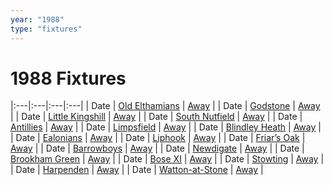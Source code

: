 ```yaml
---
year: "1988"
type: "fixtures"
---
```


# 1988 Fixtures

|:---|:---|:---|:---|
| Date | [Old Elthamians](/1988/1988-old-elthamians) | [Away]() |
| Date | [Godstone](/1988/1988-godstone) | [Away]() |
| Date | [Little Kingshill](/1988/1988-little-kingshill) | [Away]() |
| Date | [South Nutfield](/1988/1988-south-nutfield) | [Away]() |
| Date | [Antillies](/1988/1988-antillies) | [Away]() |
| Date | [Limpsfield](/1988/1988-limpsfield) | [Away]() |
| Date | [Blindley Heath](/1988/1988-blindley-heath) | [Away]() |
| Date | [Ealonians](/1988/1988-ealonians) | [Away]() |
| Date | [Liphook](/1988/1988-liphook) | [Away]() |
| Date | [Friar’s Oak](/1988/1988-friars-oak) | [Away]() |
| Date | [Barrowboys](/1988/1988-barrowboys) | [Away]() |
| Date | [Newdigate](/1988/1988-newdigate) | [Away]() |
| Date | [Brookham Green](/1988/1988-brookham-green) | [Away]() |
| Date | [Bose XI](/1988/1988-bose-xi) | [Away]() |
| Date | [Stowting](/1988/1988-stowting) | [Away]() |
| Date | [Harpenden](/1988/1988-harpenden) | [Away]() |
| Date | [Watton-at-Stone](/1988/1988-watton-at-stone) | [Away]() |